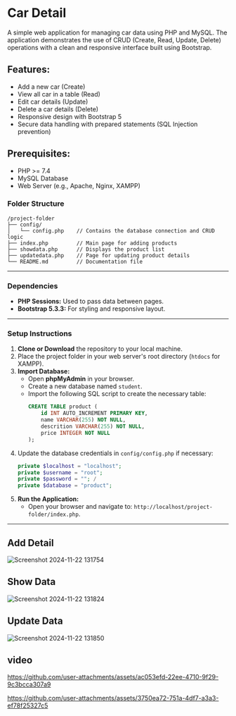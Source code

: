 # Car Detail

A simple web application for managing car data using PHP and MySQL. The application demonstrates the use of CRUD (Create, Read, Update, Delete) operations with a clean and responsive interface built using Bootstrap.

## Features:
- Add a new car (Create)
- View all car in a table (Read)
- Edit car details (Update)
- Delete a car details (Delete)
- Responsive design with Bootstrap 5
- Secure data handling with prepared statements (SQL Injection prevention)

## Prerequisites:
- PHP >= 7.4
- MySQL Database
- Web Server (e.g., Apache, Nginx, XAMPP)

### Folder Structure
```
/project-folder
├── config/
│   └── config.php    // Contains the database connection and CRUD logic
├── index.php         // Main page for adding products
├── showdata.php      // Displays the product list
├── updatedata.php    // Page for updating product details
└── README.md         // Documentation file
```

---


### Dependencies
- **PHP Sessions:** Used to pass data between pages.
- **Bootstrap 5.3.3:** For styling and responsive layout.

---
### Setup Instructions
1. **Clone or Download** the repository to your local machine.
2. Place the project folder in your web server's root directory (`htdocs` for XAMPP).
3. **Import Database:**
   - Open **phpMyAdmin** in your browser.
   - Create a new database named `student`.
   - Import the following SQL script to create the necessary table:
     ```sql
     CREATE TABLE product (
         id INT AUTO_INCREMENT PRIMARY KEY,
         name VARCHAR(255) NOT NULL,
         descrition VARCHAR(255) NOT NULL,
         price INTEGER NOT NULL
     );
     ```
4. Update the database credentials in `config/config.php` if necessary:
   ```php
   private $localhost = "localhost";
   private $username = "root";
   private $password = ""; /
   private $database = "product";
   ```
5. **Run the Application:**
   - Open your browser and navigate to: `http://localhost/project-folder/index.php`.

---

## Add Detail


![Screenshot 2024-11-22 131754](https://github.com/user-attachments/assets/1f4554d8-a4bc-4bf5-90af-5548e9a43a21)

## Show Data

![Screenshot 2024-11-22 131824](https://github.com/user-attachments/assets/be7a40ba-a308-4072-995c-9e6f2baf0d0a)


## Update Data
![Screenshot 2024-11-22 131850](https://github.com/user-attachments/assets/aa1a30b8-ce20-4dcd-8aac-4411d83a2d88)

## video



https://github.com/user-attachments/assets/ac053efd-22ee-4710-9f29-9c3bcca307a9



https://github.com/user-attachments/assets/3750ea72-751a-4df7-a3a3-ef78f25327c5

